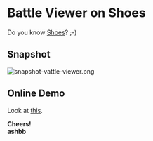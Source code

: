 Battle Viewer on Shoes
======================

Do you know [Shoes](http://shoes.heroku.com/)? ;-)

Snapshot
--------

![snapshot-vattle-viewer.png](http://github.com/ashbb/broadsides/raw/master/snapshot-vattle-viewer.png)


Online Demo
-----------

Look at [this](http://www.rin-shun.com/rubylearning/shoes/battle_viewer.swf.html).

**Cheers!**    
**ashbb**